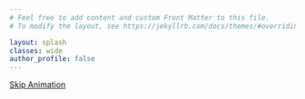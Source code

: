 ```yaml
---
# Feel free to add content and custom Front Matter to this file.
# To modify the layout, see https://jekyllrb.com/docs/themes/#overriding-theme-defaults

layout: splash
classes: wide
author_profile: false
---
```


<!-- content of console, to be rendered in char by char -->
<div id="template-div" style="display: none;">
  <span id="template-newline" style="color: #999;">&nbsp;&gt;&nbsp;</span>
  <span id="template-cursor" class="blink">&#9608;</span>
  <!-- Each element inside the template-content div will be added to #console one at a time in a copy of their element (without the extra classes) -->
  <!-- For data-delay, the text will be rendered with a longer delay -->
  <!-- For typewriter classes, the text will be added one char at a time -->
  <!-- For newline classes, the element gets added to a new parent <p> -->

  <!-- Nested elements are not supported; the first element must have class newline -->
  <div id="template-content">
    <span class="newline" data-delay="2000"></span>
    <span class="typewriter">Hello, world!</span>
    <span data-delay="750"></span>

    <span class="newline typewriter">I'm Tim Ewing.</span>
    <span data-delay="400"></span> 
    <span class="typewriter"> I'm a Software Engineer with a BS in Engineering Physics from the University of Colorado Boulder.</span>
    <span data-delay="750"></span>

    <a href="/" class="newline typewriter">tim.fish</a>
    <span class="typewriter"> is my website.</span>
    <span data-delay="150"></span>
    <span class="typewriter"> It shows off some of the projects and work that I do. </span>
    <span data-delay="250"></span>
    <span class="newline typewriter">I use it as a virtual resume and portfolio;</span>
    <span data-delay="150"></span> 
    <span class="typewriter"> since you're here, I probably want you to hire me! </span>
    <span data-delay="1000"></span>

    <span class="newline typewriter">If so, my resume is </span>
    <a href="/assets/resume_tim_ewing.pdf" class="typewriter">here</a>
    <span class="typewriter"> and a list of the projects on this site is </span>
    <a href="/" class="typewriter">here</a>
    <span class="typewriter">.</span>
    <span data-delay="500"></span>

    <span class="newline"></span>
    <span class="newline typewriter">If you're not here to hire me, then</span>
    <span data-delay="400">...</span>
    <span data-delay="500"></span>
    <span class="typewriter"> Well, hi I guess?</span>
    <span data-delay="300"></span>
    <span class="typewriter"> How did you get here?</span>
    <span data-delay="250"></span>
    <span class="typewriter"> Are you lost?</span>
    <span data-delay="250"></span>
    <span data-delay="500" class="newline typewriter">...</span>
    <span class="newline typewriter">I guess you should just take a look around too. </span>
    <span data-delay="500"></span>

    <span class="newline" data-delay="500"></span>
    <span class="typewriter">Click </span>
    <a href="/" class="typewriter">here</a>
    <span class="typewriter"> to continue.</span>

  </div>
</div>

<div class="console">
  <div id="console"></div>
  <a class="btn skip-animation" href="#" id="skip-animation">Skip Animation</a>
</div>
